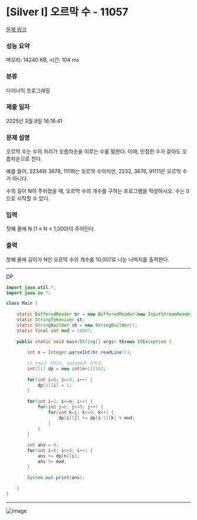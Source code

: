 # [Silver I] 오르막 수 - 11057 

[문제 링크](https://www.acmicpc.net/problem/11057) 

### 성능 요약

메모리: 14240 KB, 시간: 104 ms

### 분류

다이나믹 프로그래밍

### 제출 일자

2025년 3월 9일 16:18:41

### 문제 설명

<p>오르막 수는 수의 자리가 오름차순을 이루는 수를 말한다. 이때, 인접한 수가 같아도 오름차순으로 친다.</p>

<p>예를 들어, 2234와 3678, 11119는 오르막 수이지만, 2232, 3676, 91111은 오르막 수가 아니다.</p>

<p>수의 길이 N이 주어졌을 때, 오르막 수의 개수를 구하는 프로그램을 작성하시오. 수는 0으로 시작할 수 있다.</p>

### 입력 

 <p>첫째 줄에 N (1 ≤ N ≤ 1,000)이 주어진다.</p>

### 출력 

 <p>첫째 줄에 길이가 N인 오르막 수의 개수를 10,007로 나눈 나머지를 출력한다.</p>

---

DP

```java
import java.util.*;
import java.io.*;

class Main {
    
    static BufferedReader br = new BufferedReader(new InputStreamReader(System.in));
    static StringTokenizer st;
    static StringBuilder sb = new StringBuilder();
    static final int mod = 10007;
    
    public static void main(String[] args) throws IOException {
        
        int n = Integer.parseInt(br.readLine());
        
        // row는 자리수, column은 시작수
        int[][] dp = new int[n+1][10];
        
        for(int i=0; i<=9; i++) {
            dp[1][i] = 1;
        }
        
        for(int i=2; i<=n; i++) {
            for(int j=0; j<=9; j++) {
                for(int k=j; k<=9; k++) {
                    dp[i][j] += dp[i-1][k] % mod;
                }
            }
        }   
        
        int ans = 0;
        for(int i=0; i<=9; i++) {
            ans += dp[n][i];
            ans %= mod;
        }
        
        System.out.print(ans);
        
    }
}

```

---

![image](https://github.com/user-attachments/assets/485f0a62-60e9-4400-873b-4ea6d3197153)


